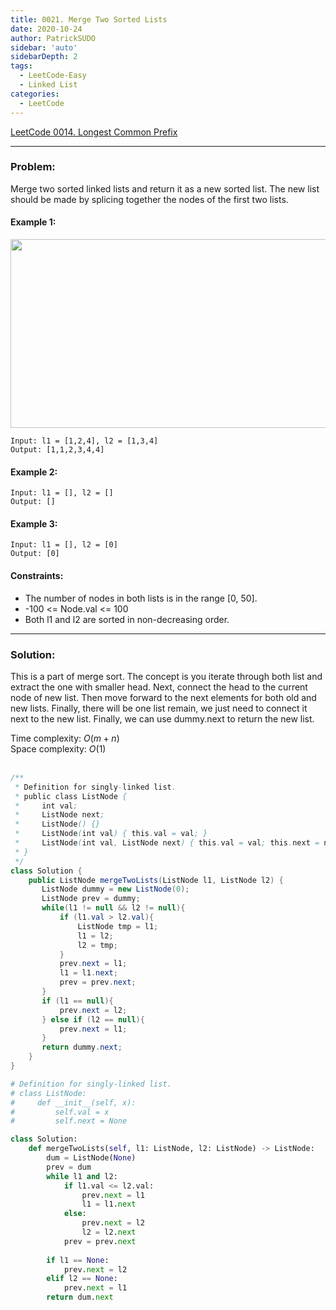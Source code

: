 ```yaml
---
title: 0021. Merge Two Sorted Lists
date: 2020-10-24
author: PatrickSUDO
sidebar: 'auto'
sidebarDepth: 2
tags: 
  - LeetCode-Easy
  - Linked List
categories:
  - LeetCode
---
```

[LeetCode 0014. Longest Common Prefix](https://leetcode.com/problems/merge-two-sorted-lists/)

---
### Problem: 

Merge two sorted linked lists and return it as a new sorted list. The new list should be made by splicing together the nodes of the first two lists.


#### Example 1:
<img alt="" src="https://assets.leetcode.com/uploads/2020/10/03/merge_ex1.jpg" style="width: 662px; height: 302px;"> </br>

    Input: l1 = [1,2,4], l2 = [1,3,4]
    Output: [1,1,2,3,4,4]

#### Example 2:

    Input: l1 = [], l2 = []
    Output: []

#### Example 3:

    Input: l1 = [], l2 = [0]
    Output: [0]

#### Constraints:

- The number of nodes in both lists is in the range [0, 50].
- -100 <= Node.val <= 100
- Both l1 and l2 are sorted in non-decreasing order.
---
### Solution:
This is a part of merge sort. The concept is  you iterate through both list and extract the one with smaller head. Next, connect the head to the current node of new list. Then move forward to the next elements for both old and new lists. Finally, there will be one list remain, we just need to connect it next to the new list. Finally, we can use dummy.next to return the new list. 

Time complexity: $O(m+n)$ </br>
Space complexity: $O(1)$
</br>
</br>

```Java
/**
 * Definition for singly-linked list.
 * public class ListNode {
 *     int val;
 *     ListNode next;
 *     ListNode() {}
 *     ListNode(int val) { this.val = val; }
 *     ListNode(int val, ListNode next) { this.val = val; this.next = next; }
 * }
 */
class Solution {
    public ListNode mergeTwoLists(ListNode l1, ListNode l2) {
       ListNode dummy = new ListNode(0);
       ListNode prev = dummy;
       while(l1 != null && l2 != null){
           if (l1.val > l2.val){
               ListNode tmp = l1;
               l1 = l2;
               l2 = tmp;
           }
           prev.next = l1;
           l1 = l1.next;
           prev = prev.next;
       }
       if (l1 == null){
           prev.next = l2;
       } else if (l2 == null){
           prev.next = l1;
       }
       return dummy.next;
    }
}
```


```python
# Definition for singly-linked list.
# class ListNode:
#     def __init__(self, x):
#         self.val = x
#         self.next = None

class Solution:
    def mergeTwoLists(self, l1: ListNode, l2: ListNode) -> ListNode:
        dum = ListNode(None)
        prev = dum
        while l1 and l2:
            if l1.val <= l2.val:
                prev.next = l1
                l1 = l1.next
            else:
                prev.next = l2
                l2 = l2.next
            prev = prev.next
        
        if l1 == None:
            prev.next = l2
        elif l2 == None:
            prev.next = l1
        return dum.next
```
